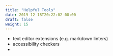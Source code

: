```yaml
---
title: "Helpful Tools"
date: 2019-12-18T20:22:02-08:00
draft: false
weight: 15
---
```



- text editor extensions (e.g. markdown linters)
- accessibility checkers
- 
